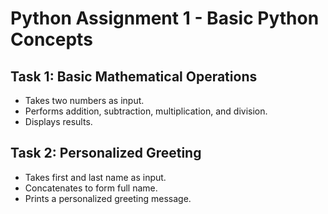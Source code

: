 # Python Assignment 1 - Basic Python Concepts

## Task 1: Basic Mathematical Operations
- Takes two numbers as input.
- Performs addition, subtraction, multiplication, and division.
- Displays results.

## Task 2: Personalized Greeting
- Takes first and last name as input.
- Concatenates to form full name.
- Prints a personalized greeting message.